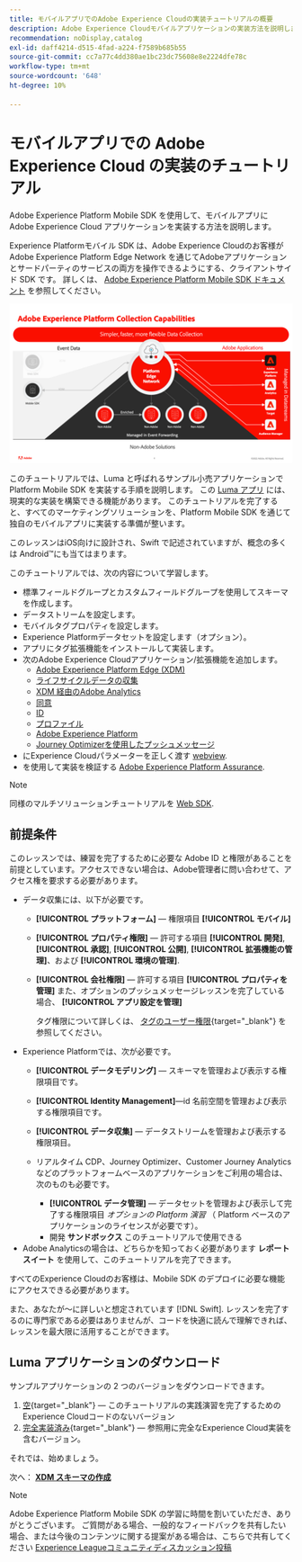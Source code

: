 ```yaml
---
title: モバイルアプリでのAdobe Experience Cloudの実装チュートリアルの概要
description: Adobe Experience Cloudモバイルアプリケーションの実装方法を説明します。 このチュートリアルでは、サンプルの Swift アプリケーションでExperience Cloudアプリケーションを実装する手順を説明します。
recommendation: noDisplay,catalog
exl-id: daff4214-d515-4fad-a224-f7589b685b55
source-git-commit: cc7a77c4dd380ae1bc23dc75608e8e2224dfe78c
workflow-type: tm+mt
source-wordcount: '648'
ht-degree: 10%

---
```


# モバイルアプリでの Adobe Experience Cloud の実装のチュートリアル

Adobe Experience Platform Mobile SDK を使用して、モバイルアプリに Adobe Experience Cloud アプリケーションを実装する方法を説明します。

Experience Platformモバイル SDK は、Adobe Experience Cloudのお客様がAdobe Experience Platform Edge Network を通じてAdobeアプリケーションとサードパーティのサービスの両方を操作できるようにする、クライアントサイド SDK です。 詳しくは、 [Adobe Experience Platform Mobile SDK ドキュメント](https://aep-sdks.gitbook.io/docs/) を参照してください。

![ビルド設定](assets/data-collection-mobile-sdk.png)


このチュートリアルでは、Luma と呼ばれるサンプル小売アプリケーションで Platform Mobile SDK を実装する手順を説明します。 この [Luma アプリ](https://github.com/Adobe-Marketing-Cloud/Luma-iOS-Mobile-App) には、現実的な実装を構築できる機能があります。 このチュートリアルを完了すると、すべてのマーケティングソリューションを、Platform Mobile SDK を通じて独自のモバイルアプリに実装する準備が整います。

このレッスンはiOS向けに設計され、Swift で記述されていますが、概念の多くは Android™にも当てはまります。

このチュートリアルでは、次の内容について学習します。

* 標準フィールドグループとカスタムフィールドグループを使用してスキーマを作成します。
* データストリームを設定します。
* モバイルタグプロパティを設定します。
* Experience Platformデータセットを設定します（オプション）。
* アプリにタグ拡張機能をインストールして実装します。
* 次のAdobe Experience Cloudアプリケーション/拡張機能を追加します。
   * [Adobe Experience Platform Edge (XDM)](events.md)
   * [ライフサイクルデータの収集](lifecycle-data.md)
   * [XDM 経由のAdobe Analytics](analytics.md)
   * [同意](consent.md)
   * [ID](identity.md)
   * [プロファイル](profile.md)
   * [Adobe Experience Platform](platform.md)
   * [Journey Optimizerを使用したプッシュメッセージ](journey-optimizer-push.md)
* にExperience Cloudパラメーターを正しく渡す [webview](web-views.md).
* を使用して実装を検証する [Adobe Experience Platform Assurance](assurance.md).

>[!NOTE]
>
>同様のマルチソリューションチュートリアルを [Web SDK](../tutorial-web-sdk/overview.md).

## 前提条件

このレッスンでは、練習を完了するために必要な Adobe ID と権限があることを前提としています。アクセスできない場合は、Adobe管理者に問い合わせて、アクセス権を要求する必要があります。

* データ収集には、以下が必要です。
   * **[!UICONTROL プラットフォーム]** — 権限項目 **[!UICONTROL モバイル]**
   * **[!UICONTROL プロパティ権限]** — 許可する項目 **[!UICONTROL 開発]**, **[!UICONTROL 承認]**, **[!UICONTROL 公開]**, **[!UICONTROL 拡張機能の管理]**、および **[!UICONTROL 環境の管理]**.
   * **[!UICONTROL 会社権限]** — 許可する項目 **[!UICONTROL プロパティを管理]** また、オプションのプッシュメッセージレッスンを完了している場合、 **[!UICONTROL アプリ設定を管理]**

      タグ権限について詳しくは、 [タグのユーザー権限](https://experienceleague.adobe.com/docs/experience-platform/tags/admin/user-permissions.html?lang=ja){target=&quot;_blank&quot;} を参照してください。
* Experience Platformでは、次が必要です。
   * **[!UICONTROL データモデリング]** — スキーマを管理および表示する権限項目です。
   * **[!UICONTROL Identity Management]**—id 名前空間を管理および表示する権限項目です。
   * **[!UICONTROL データ収集]** — データストリームを管理および表示する権限項目。

   * リアルタイム CDP、Journey Optimizer、Customer Journey Analyticsなどのプラットフォームベースのアプリケーションをご利用の場合は、次のものも必要です。
      * **[!UICONTROL データ管理]** — データセットを管理および表示して完了する権限項目 _オプションの Platform 演習_ （ Platform ベースのアプリケーションのライセンスが必要です）。
      * 開発 **サンドボックス** このチュートリアルで使用できる
* Adobe Analyticsの場合は、どちらかを知っておく必要があります **レポートスイート** を使用して、このチュートリアルを完了できます。

すべてのExperience Cloudのお客様は、Mobile SDK のデプロイに必要な機能にアクセスできる必要があります。

また、あなたが～に詳しいと想定されています [!DNL Swift]. レッスンを完了するのに専門家である必要はありませんが、コードを快適に読んで理解できれば、レッスンを最大限に活用することができます。

## Luma アプリケーションのダウンロード

サンプルアプリケーションの 2 つのバージョンをダウンロードできます。

1. [空](https://github.com/Adobe-Marketing-Cloud/Luma-iOS-Mobile-App){target=&quot;_blank&quot;} — このチュートリアルの実践演習を完了するためのExperience Cloudコードのないバージョン
1. [完全実装済み](https://github.com/Adobe-Marketing-Cloud/Luma-iOS-Mobile-App){target=&quot;_blank&quot;} — 参照用に完全なExperience Cloud実装を含むバージョン。

それでは、始めましょう。


次へ： **[XDM スキーマの作成](create-schema.md)**

>[!NOTE]
>
>Adobe Experience Platform Mobile SDK の学習に時間を割いていただき、ありがとうございます。 ご質問がある場合、一般的なフィードバックを共有したい場合、または今後のコンテンツに関する提案がある場合は、こちらで共有してください [Experience Leagueコミュニティディスカッション投稿](https://experienceleaguecommunities.adobe.com/t5/adobe-experience-platform-launch/tutorial-discussion-implement-adobe-experience-cloud-in-mobile/td-p/443796)